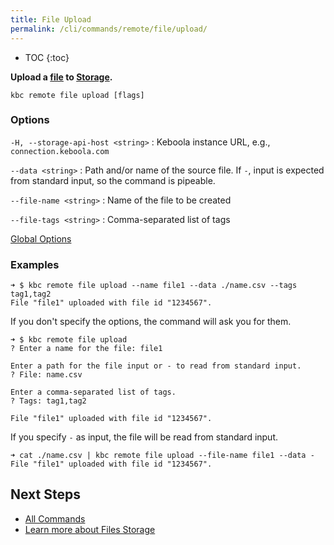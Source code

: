 ```yaml
---
title: File Upload
permalink: /cli/commands/remote/file/upload/
---
```


* TOC
{:toc}

**Upload a [file](https://help.keboola.com/storage/files/) to [Storage](https://help.keboola.com/storage/).**

```
kbc remote file upload [flags]
```

### Options

`-H, --storage-api-host <string>`
: Keboola instance URL, e.g., `connection.keboola.com`

`--data <string>`
: Path and/or name of the source file. If `-`, input is expected from standard input, so the command is pipeable.

`--file-name <string>`
: Name of the file to be created

`--file-tags <string>`
: Comma-separated list of tags

[Global Options](/cli/commands/#global-options)

### Examples

```
➜ $ kbc remote file upload --name file1 --data ./name.csv --tags tag1,tag2
File "file1" uploaded with file id "1234567".
```

If you don't specify the options, the command will ask you for them. 
```
➜ $ kbc remote file upload
? Enter a name for the file: file1

Enter a path for the file input or - to read from standard input.
? File: name.csv

Enter a comma-separated list of tags.
? Tags: tag1,tag2

File "file1" uploaded with file id "1234567".
```

If you specify `-` as input, the file will be read from standard input. 
```
➜ cat ./name.csv | kbc remote file upload --file-name file1 --data -
File "file1" uploaded with file id "1234567". 
```

## Next Steps

- [All Commands](/cli/commands/)
- [Learn more about Files Storage](https://help.keboola.com/storage/files/)
